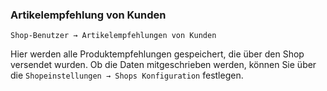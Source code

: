 ### Artikelempfehlung von Kunden

```Shop-Benutzer → Artikelempfehlungen von Kunden```

Hier werden alle Produktempfehlungen gespeichert, die über den Shop versendet wurden. Ob die Daten mitgeschrieben werden, können Sie über die ```Shopeinstellungen → Shops Konfiguration``` festlegen.
